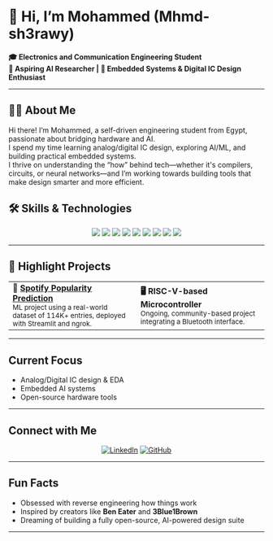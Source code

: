 # 👋 Hi, I’m Mohammed (Mhmd-sh3rawy)  

**🎓 Electronics and Communication Engineering Student**  
**🤖 Aspiring AI Researcher | 🔬 Embedded Systems & Digital IC Design Enthusiast**

---

## 🧑‍💻 About Me

Hi there! I’m Mohammed, a self-driven engineering student from Egypt, passionate about bridging hardware and AI.  
I spend my time learning analog/digital IC design, exploring AI/ML, and building practical embedded systems.  
I thrive on understanding the “how” behind tech—whether it's compilers, circuits, or neural networks—and I’m working towards building tools that make design smarter and more efficient.

## 🛠️ Skills & Technologies

<p align="center">
  <img src="https://img.shields.io/badge/python-%2314354C.svg?style=for-the-badge&logo=python&logoColor=white"/>
  <img src="https://img.shields.io/badge/C/C++-00599C?style=for-the-badge&logo=c%2B%2B&logoColor=white"/>
  <img src="https://img.shields.io/badge/Verilog-ED8B00?style=for-the-badge&logo=verilog&logoColor=white"/>
  <img src="https://img.shields.io/badge/FPGAs-00979D?style=for-the-badge&logo=fpga&logoColor=white"/>
  <img src="https://img.shields.io/badge/RISC--V-0095D5?style=for-the-badge&logo=riscv&logoColor=white"/>
  <img src="https://img.shields.io/badge/ESP32-323232?style=for-the-badge&logo=espressif&logoColor=white"/>
  <img src="https://img.shields.io/badge/PlatformIO-FF6600?style=for-the-badge&logo=platformio&logoColor=white"/>
  <img src="https://img.shields.io/badge/Linux-Pop!_OS-48B9C7?style=for-the-badge&logo=linux&logoColor=white"/>
  <img src="https://img.shields.io/badge/Machine%20Learning-scikit--learn%20%7C%20pandas%20%7C%20matplotlib%20%7C%20Streamlit-FFCA28?style=for-the-badge"/>
</p>

---

## 🚀 Highlight Projects

<table>
  <tr>
    <td width="50%">
      <b>🎵 <a href="https://github.com/mohammed-abdelbaset/spotify-popularity-prediction">Spotify Popularity Prediction</a></b>
      <br>
      <sub>
        ML project using a real-world dataset of 114K+ entries, deployed with Streamlit and ngrok.
      </sub>
    </td>
    <td width="50%">
      <b>🖥️ RISC-V-based Microcontroller</b>
      <br>
      <sub>
        Ongoing, community-based project integrating a Bluetooth interface.
      </sub>
    </td>
  </tr>
</table>

---

##  Current Focus

- Analog/Digital IC design & EDA
- Embedded AI systems
- Open-source hardware tools

---

##  Connect with Me

<p align="center">
  <a href="https://www.linkedin.com/in/mhmd-elsha3rawy/"><img src="https://img.shields.io/badge/LinkedIn-blue?style=for-the-badge&logo=linkedin&logoColor=white" alt="LinkedIn"></a>
  <a href="https://github.com/Mhmd-sh3rawy"><img src="https://img.shields.io/badge/GitHub-181717?style=for-the-badge&logo=github&logoColor=white" alt="GitHub"></a>
</p>

---

##  Fun Facts

-  Obsessed with reverse engineering how things work
-  Inspired by creators like <b>Ben Eater</b> and <b>3Blue1Brown</b>
-  Dreaming of building a fully open-source, AI-powered design suite

---

<!--
Profile generated by GitHub Copilot for @Mhmd-sh3rawy | Professional + Creative Theme
-->
